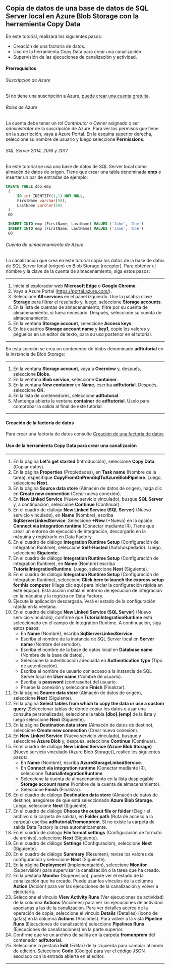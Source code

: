 

## Copia de datos de una base de datos de SQL Server local en Azure Blob Storage con la herramienta Copy Data





En este tutorial, realizará los siguientes pasos:

- Creación de una factoría de datos.
- Uso de la herramienta Copy Data para crear una canalización.
- Supervisión de las ejecuciones de canalización y actividad.





#### Prerrequisitos

###### Suscripción de Azure

Si no tiene una suscripción a Azure, [puede crear una cuenta gratuita](https://azure.microsoft.com/free/).

###### Roles de Azure

La cuenta debe tener un rol *Contributor* o *Owner* asignado o ser *administrator* de la suscripción de Azure.
Para ver los permisos que tiene en la suscripción, vaya a Azure Portal. En la esquina superior derecha, seleccione su nombre de usuario y luego seleccione **Permissions**.

###### SQL Server 2014, 2016 y 2017

En este tutorial se usa una base de datos de SQL Server local como almacén de datos de origen. Tiene que crear una tabla denominada **emp** e insertar un par de entradas de ejemplo:

```sql
CREATE TABLE dbo.emp
 (
     ID int IDENTITY(1,1) NOT NULL,
     FirstName varchar(50),
     LastName varchar(50)
 )
 GO

 INSERT INTO emp (FirstName, LastName) VALUES ('John', 'Doe')
 INSERT INTO emp (FirstName, LastName) VALUES ('Jane', 'Doe')
 GO
```

###### Cuenta de almacenamiento de Azure

La canalización que crea en este tutorial copia los datos de la base de datos de SQL Server local (origen) en Blob Storage (receptor).
Para obtener el nombre y la clave de la cuenta de almacenamiento, siga estos pasos:

------

1. Inicie el explorador web **Microsoft Edge** o **Google Chrome**.
2. Vaya a Azure Portal (https://portal.azure.com/).
3. Seleccione **All services** en el panel izquierdo. Use la palabra clave **Storage** para filtrar el resultado y, luego, seleccione **Storage accounts**.
4. En la lista de cuentas de almacenamiento, filtre por su cuenta de almacenamiento, si fuera necesario. Después, seleccione su cuenta de almacenamiento.
5. En la ventana **Storage account**, seleccione **Access keys**.
6. En los cuadros **Storage account name** y **key1**, copie los valores y péguelos en un editor de texto, para su uso posterior en el tutorial.

------



En esta sección se crea un contenedor de blobs denominado **adftutorial** en la instancia de Blob Storage:

------

1. En la ventana **Storage account**, vaya a **Overview** y, después, seleccione **Blobs**.
2. En la ventana **Blob service**, seleccione **Container**.
3. En la ventana **New container** en **Name**, escriba **adftutorial**. Después, seleccione **OK**.
4. En la lista de contenedores, seleccione **adftutorial**.
5. Mantenga abierta la ventana **container** de **adftutorial**. Úselo para comprobar la salida al final de este tutorial.

------





#### Creación de la factoría de datos

Para crear una factoría de datos consulte [Creación de una factoría de datos](Creaci%C3%B3n%20de%20una%20factor%C3%ADa%20de%20datos.md)





#### Uso de la herramienta Copy Data para crear una canalización

------

1. En la página **Let's get started** (Introducción), seleccione **Copy Data** (Copiar datos).
2. En la página **Properties** (Propiedades), en **Task name** (Nombre de la tarea), especifique **CopyFromOnPremSqlToAzureBlobPipeline**. Luego, seleccione **Next**.
3. En la página **Source data store** (Almacén de datos de origen), haga clic en **Create new connection** (Crear nueva conexión).
4. En **New Linked Service** (Nuevo servicio vinculado), busque **SQL Server** y, a continuación, seleccione  **Continue** (Continuar).
5. En el cuadro de diálogo **New Linked Service (SQL Server)** (Nuevo servicio vinculado), en **Name** (Nombre), escriba **SqlServerLinkedService**. Seleccione **+New** (+Nuevo) en la opción **Connect via integration runtime** (Conectar mediante IR). Tiene que crear un entorno de ejecución de integración, descargarlo en la máquina y registrarlo en Data Factory.
6. En el cuadro de diálogo **Integration Runtime Setup** (Configuración de Integration Runtime), seleccione **Self-Hosted** (Autohospedado). Luego, seleccione **Siguiente**.
7. En el cuadro de diálogo **Integration Runtime Setup** (Configuración de Integration Runtime), en **Name** (Nombre) escriba **TutorialIntegrationRuntime**. Luego, seleccione **Next** (Siguiente).
8. En el cuadro de diálogo **Integration Runtime Setup** (Configuración de Integration Runtime), seleccione **Click here to launch the express setup for this computer** (Haga clic aquí para iniciar la configuración rápida en este equipo). Esta acción instala el entorno de ejecución de integración en la máquina y la registra en Data Factory.
9. Ejecute la aplicación descargada. Verá el estado de la configuración rápida en la ventana.
10. En el cuadro de diálogo **New Linked Service (SQL Server)** (Nuevo servicio vinculado), confirme que **TutorialIntegrationRuntime** está seleccionado en el campo de Integration Runtime. A continuación, siga estos pasos:
    - En **Name** (Nombre), escriba **SqlServerLinkedService**.
    - Escriba el nombre de la instancia de SQL Server local en **Server name** (Nombre del servidor).
    - Escriba el nombre de la base de datos local en **Database name** (Nombre de la base de datos).
    - Seleccione la autenticación adecuada en **Authentication type** (Tipo de autenticación).
    - Escriba el nombre de usuario con acceso a la instancia de SQL Server local en **User name** (Nombre de usuario).
    - Escriba la **password** (contraseña) del usuario.
    - Pruebe la conexión y seleccione **Finish** (Finalizar).
11. En la página **Source data store** (Almacén de datos de origen), seleccione **Next** (Siguiente).
12. En la página **Select tables from which to copy the data or use a custom query** (Seleccionar tablas de donde copiar los datos o usar una consulta personalizada), seleccione la tabla **[dbo].[emp]** de la lista y luego seleccione **Next** (Siguiente).
13. En la página **Destination data store** (Almacén de datos de destino), seleccione **Create new connection** (Crear nueva conexión).
14. En **New Linked Service** (Nuevo servicio vinculado), busque y seleccione **Azure Blob** y, después, seleccione **Continue** (Continuar).
15. En el cuadro de diálogo **New Linked Service (Azure Blob Storage)** [Nuevo servicio vinculado (Azure Blob Storage)], realice los siguientes pasos:
    - En **Name** (Nombre), escriba **AzureStorageLinkedService**.
    - En **Connect via integration runtime** (Conectar mediante IR), seleccione **TutorialIntegrationRuntime**
    - Seleccione la cuenta de almacenamiento en la lista desplegable **Storage account name** (Nombre de la cuenta de almacenamiento).
    - Seleccione **Finish** (Finalizar).
16. En el cuadro de diálogo **Destination data store** (Almacén de datos de destino), asegúrese de que está seleccionado **Azure Blob Storage**. Luego, seleccione **Next** (Siguiente).
17. En el cuadro de diálogo **Choose the output file or folder** (Elegir el archivo o la carpeta de salida), en **Folder path** (Ruta de acceso a la carpeta) escriba **adftutorial/fromonprem**. Si no existe la carpeta de salida Data Factory la crea automáticamente.
18. En el cuadro de diálogo **File format settings** (Configuración de formato de archivo), seleccione **Next** (Siguiente).
19. En el cuadro de diálogo **Settings** (Configuración), seleccione **Next** (Siguiente).
20. En el cuadro de diálogo **Summary** (Resumen), revise los valores de configuración y seleccione **Next** (Siguiente).
21. En la página **Deployment** (Implementación), seleccione **Monitor** (Supervisión) para supervisar la canalización o la tarea que ha creado.
22. En la pestaña **Monitor** (Supervisión), puede ver el estado de la canalización que ha creado. Puede usar los vínculos de la columna **Action** (Acción) para ver las ejecuciones de la canalización y volver a ejecutarla.
23. Seleccione el vínculo **View Activity Runs** (Ver ejecuciones de actividad) de la columna **Actions** (Acciones) para ver las ejecuciones de actividad asociadas a las de la canalización. Para ver detalles acerca de la operación de copia, seleccione el vínculo **Details** (Detalles) (icono de gafas) en la columna **Actions** (Acciones). Para volver a la vista **Pipeline Runs** (Ejecuciones de canalización) seleccione **Pipelines Runs** (Ejecuciones de canalizaciones) en la parte superior.
24. Confirme que ve un archivo de salida en la carpeta **fromonprem** del contenedor **adftutorial**.
25. Seleccione la pestaña **Edit** (Editar) de la izquierda para cambiar al modo de edición. Seleccione **Code** (Código) para ver el código JSON asociado con la entrada abierta en el editor.

------



